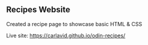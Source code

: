 ## Recipes Website
Created a recipe page to showcase basic HTML & CSS

Live site: https://carlavid.github.io/odin-recipes/